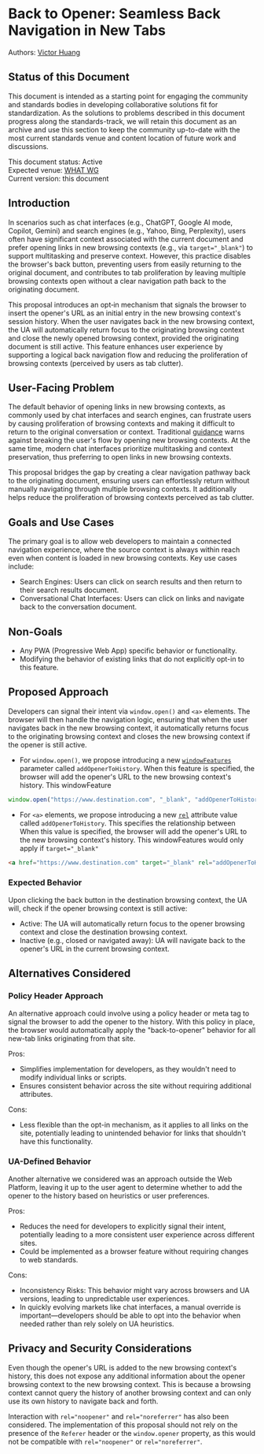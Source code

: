 # Back to Opener: Seamless Back Navigation in New Tabs

Authors: [Victor Huang](https://github.com/victorhuangwq)

## Status of this Document

This document is intended as a starting point for engaging the community and standards bodies in developing collaborative solutions fit for standardization. As the solutions to problems described in this document progress along the standards-track, we will retain this document as an archive and use this section to keep the community up-to-date with the most current standards venue and content location of future work and discussions.

This document status: Active  
Expected venue: [WHAT WG](https://whatwg.org/)  
Current version: this document

## Introduction

In scenarios such as chat interfaces (e.g., ChatGPT, Google AI mode, Copilot, Gemini) and search engines (e.g., Yahoo, Bing, Perplexity), users often have significant context associated with the current document and prefer opening links in new browsing contexts (e.g., via `target="_blank"`) to support multitasking and preserve context. However, this practice disables the browser's back button, preventing users from easily returning to the original document, and contributes to tab proliferation by leaving multiple browsing contexts open without a clear navigation path back to the originating document.

This proposal introduces an opt‑in mechanism that signals the browser to insert the opener's URL as an initial entry in the new browsing context's session history. When the user navigates back in the new browsing context, the UA will automatically return focus to the originating browsing context and close the newly opened browsing context, provided the originating document is still active. This feature enhances user experience by supporting a logical back navigation flow and reducing the proliferation of browsing contexts (perceived by users as tab clutter).

## User-Facing Problem

The default behavior of opening links in new browsing contexts, as commonly used by chat interfaces and search engines, can frustrate users by causing proliferation of browsing contexts and making it difficult to return to the original conversation or context. Traditional [guidance](https://www.nngroup.com/articles/new-browser-windows-and-tabs/) warns against breaking the user's flow by opening new browsing contexts. At the same time, modern chat interfaces prioritize multitasking and context preservation, thus preferring to open links in new browsing contexts.

This proposal bridges the gap by creating a clear navigation pathway back to the originating document, ensuring users can effortlessly return without manually navigating through multiple browsing contexts. It additionally helps reduce the proliferation of browsing contexts perceived as tab clutter.

## Goals and Use Cases

The primary goal is to allow web developers to maintain a connected navigation experience, where the source context is always within reach even when content is loaded in new browsing contexts. Key use cases include:

- Search Engines: Users can click on search results and then return to their search results document.
- Conversational Chat Interfaces: Users can click on links and navigate back to the conversation document.

## Non-Goals

- Any PWA (Progressive Web App) specific behavior or functionality.
- Modifying the behavior of existing links that do not explicitly opt-in to this feature.

## Proposed Approach

Developers can signal their intent via `window.open()` and `<a>` elements. The browser will then handle the navigation logic, ensuring that when the user navigates back in the new browsing context, it automatically returns focus to the originating browsing context and closes the new browsing context if the opener is still active.

- For `window.open()`, we propose introducing a new [`windowFeatures`](https://developer.mozilla.org/en-US/docs/Web/API/Window/open#windowfeatures) parameter called `addOpenerToHistory`. When this feature is specified, the browser will add the opener's URL to the new browsing context's history. This windowFeature

```javascript
window.open("https://www.destination.com", "_blank", "addOpenerToHistory")
```

- For `<a>` elements, we propose introducing a new [`rel`](https://developer.mozilla.org/en-US/docs/Web/HTML/Reference/Attributes/rel) attribute value called `addOpenerToHistory`. This specifies the relationship between When this value is specified, the browser will add the opener's URL to the new browsing context's history. This windowFeatures would only apply if `target="_blank"`

```html
<a href="https://www.destination.com" target="_blank" rel="addOpenerToHistory">Example Destination</a>
```

### Expected Behavior
Upon clicking the back button in the destination browsing context, the UA will, check if the opener browsing context is still active:

- Active: The UA will automatically return focus to the opener browsing context and close the destination browsing context.
- Inactive (e.g., closed or navigated away): UA will navigate back to the opener's URL in the current browsing context.

## Alternatives Considered

### Policy Header Approach

An alternative approach could involve using a policy header or meta tag to signal the browser to add the opener to the history. With this policy in place, the browser would automatically apply the "back-to-opener" behavior for all new-tab links originating from that site.

Pros:

- Simplifies implementation for developers, as they wouldn't need to modify individual links or scripts.
- Ensures consistent behavior across the site without requiring additional attributes.

Cons:

- Less flexible than the opt-in mechanism, as it applies to all links on the site, potentially leading to unintended behavior for links that shouldn't have this functionality.  

### UA-Defined Behavior

Another alternative we considered was an approach outside the Web Platform, leaving it up to the user agent to determine whether to add the opener to the history based on heuristics or user preferences. 

Pros:

- Reduces the need for developers to explicitly signal their intent, potentially leading to a more consistent user experience across different sites.  
- Could be implemented as a browser feature without requiring changes to web standards.

Cons:

- Inconsistency Risks: This behavior might vary across browsers and UA versions, leading to unpredictable user experiences.
- In quickly evolving markets like chat interfaces, a manual override is important—developers should be able to opt into the behavior when needed rather than rely solely on UA heuristics.

## Privacy and Security Considerations

Even though the opener's URL is added to the new browsing context's history, this does not expose any additional information about the opener browsing context to the new browsing context. This is because a browsing context cannot query the history of another browsing context and can only use its own history to navigate back and forth.

Interaction with `rel="noopener"` and `rel="noreferrer"` has also been considered. The implementation of this proposal should not rely on the presence of the `Referer` header or the `window.opener` property, as this would not be compatible with `rel="noopener"` or `rel="noreferrer"`.
